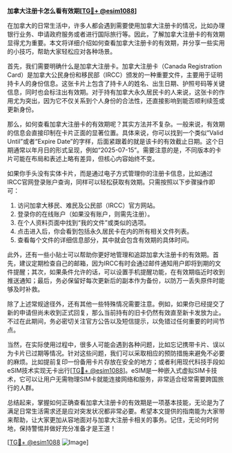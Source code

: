 **加拿大注册卡怎么看有效期[[TG💪+ @esim1088](https://t.me/s/esim1088)]**

在加拿大的日常生活中，许多人都会遇到需要使用加拿大注册卡的情况，比如办理银行业务、申请政府服务或者进行国际旅行等。因此，了解加拿大注册卡的有效期显得尤为重要。本文将详细介绍如何查看加拿大注册卡的有效期，并分享一些实用的小技巧，帮助大家轻松应对各种场景。

首先，我们需要明确什么是加拿大注册卡。加拿大注册卡（Canada Registration Card）是加拿大公民身份和移民部（IRCC）颁发的一种重要文件，主要用于证明持卡人的身份信息。这张卡片上包含了持卡人的姓名、出生日期、护照号码等关键信息，同时也会标注出有效期。对于持有加拿大永久居民卡的人来说，这张卡的作用尤为突出，因为它不仅关系到个人身份的合法性，还直接影响到能否顺利续签或更新身份。

那么，如何查看加拿大注册卡的有效期呢？其实方法并不复杂。一般来说，有效期的信息会直接印制在卡片正面的显著位置。具体来说，你可以找到一个类似“Valid Until”或者“Expire Date”的字样，后面紧跟着的就是该卡的有效截止日期。这个日期通常以年月日的形式呈现，例如“2025-07-15”。需要注意的是，不同版本的卡片可能在布局和表述上略有差异，但核心内容始终不变。

如果你手头没有实体卡片，而是通过电子方式管理你的注册卡信息，比如通过IRCC官网登录账户查询，同样可以轻松获取有效期。只需按照以下步骤操作即可：

1. 访问加拿大移民、难民及公民部（IRCC）官方网站。
2. 登录你的在线账户（如果没有账户，则需先注册）。
3. 在个人资料页面中找到“我的文件”或类似的选项。
4. 点击进入后，你会看到包括永久居民卡在内的所有相关文件列表。
5. 查看每个文件的详细信息部分，其中就会包含有效期的具体时间。

此外，还有一些小贴士可以帮助你更好地管理和追踪加拿大注册卡的有效期。首先，建议定期检查自己的邮箱，因为IRCC有时会通过邮件通知用户即将到期的文件提醒；其次，如果条件允许的话，可以设置手机提醒功能，在有效期临近时收到推送通知；最后，务必保留好每次更新后的副本作为备份，以防万一丢失原件时能够及时补救。

除了上述常规途径外，还有其他一些特殊情况需要注意。例如，如果你已经提交了新的申请但尚未收到正式回复，那么当前持有的旧卡仍然有效直至新卡发放为止。不过在此期间，务必密切关注官方公告以及短信提示，以免错过任何重要的时间节点。

当然，在实际使用过程中，很多人可能会遇到各种问题，比如忘记携带卡片、误以为卡片已过期等情况。针对这些问题，我们可以采取相应的预防措施来避免不必要的麻烦。比如提前复印一份备用卡片存放在安全的地方；或者利用现代科技手段如eSIM技术实现无卡出行[[TG💪+ @esim1088](https://t.me/s/esim1088)]。eSIM是一种嵌入式虚拟SIM卡技术，它可以让用户无需物理SIM卡就能连接网络和服务，非常适合经常需要跨国旅行的人群。

总结起来，掌握如何正确查看加拿大注册卡的有效期是一项基本技能，无论是为了满足日常生活需求还是应对突发状况都非常必要。希望本文提供的指南能为大家带来帮助，让大家更加从容地面对与加拿大注册卡相关的事务。记住，无论何时何地，保持警惕并做好充分准备才是王道！

[[TG💪+ @esim1088](https://t.me/s/esim1088) ![Image](https://i.postimg.cc/4NQfJmqS/Snipaste-2025-05-13-00-14-12.png)]